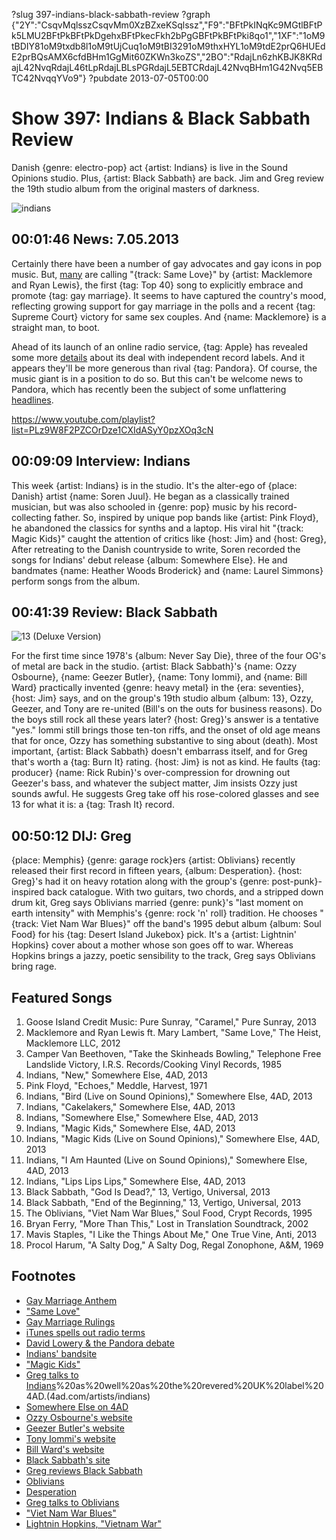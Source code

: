 ?slug 397-indians-black-sabbath-review
?graph {"2Y":"CsqvMqlsszCsqvMm0XzBZxeKSqlssz","F9":"BFtPkINqKc9MGtlBFtPk5LMU2BFtPkBFtPkDgehxBFtPkecFkh2bPgGBFtPkBFtPki8qo1","1XF":"1oM9tBDIY81oM9txdb8l1oM9tUjCuq1oM9tBI3291oM9thxHYL1oM9tdE2prQ6HUEdE2prBQsAMX6cfdBHm1GgMit60ZKWn3koZS","2BO":"RdajLn6zhKBJK8KRdajL42NvqRdajL46tLpRdajLBLsPGRdajL5EBTCRdajL42NvqBHm1G42Nvq5EBTC42NvqqYVo9"}
?pubdate 2013-07-05T00:00

# Show 397: Indians & Black Sabbath Review
Danish {genre: electro-pop} act {artist: Indians} is live in the Sound Opinions studio. Plus, {artist: Black Sabbath} are back. Jim and Greg review the 19th studio album from the original masters of darkness.

![indians](http://static.soundopinions.org/images/2013/indians.jpg)

## 00:01:46 News: 7.05.2013
Certainly there have been a number of gay advocates and gay icons in pop music. But, [many](http://www.nytimes.com/2013/07/01/arts/music/stars-align-for-a-gay-marriage-anthem.html?_r=0) are calling "{track: Same Love}" by {artist: Macklemore and Ryan Lewis}, the first {tag: Top 40} song to explicitly embrace and promote {tag: gay marriage}. It seems to have captured the country's mood, reflecting growing support for gay marriage in the polls and a recent {tag: Supreme Court} victory for same sex couples. And {name: Macklemore} is a straight man, to boot.

Ahead of its launch of an online radio service, {tag: Apple} has revealed some more [details](http://blogs.wsj.com/digits/2013/06/26/apple-spells-out-itunes-radio-terms-for-record-labels/) about its deal with independent record labels. And it appears they'll be more generous than rival {tag: Pandora}. Of course, the music giant is in a position to do so. But this can't be welcome news to Pandora, which has recently been the subject of some unflattering [headlines](headlines).

https://www.youtube.com/playlist?list=PLz9W8F2PZCOrDze1CXIdASyY0pzXOq3cN

## 00:09:09 Interview: Indians
This week {artist: Indians} is in the studio. It's the alter-ego of {place: Danish} artist {name: Soren Juul}. He began as a classically trained musician, but was also schooled in {genre: pop} music by his record-collecting father. So, inspired by unique pop bands like {artist: Pink Floyd}, he abandoned the classics for synths and a laptop. His viral hit "{track: Magic Kids}" caught the attention of critics like {host: Jim} and {host: Greg}, After retreating to the Danish countryside to write, Soren recorded the songs for Indians' debut release {album: Somewhere Else}. He and bandmates {name: Heather Woods Broderick} and {name: Laurel Simmons} perform songs from the album.

## 00:41:39 Review: Black Sabbath
![13 (Deluxe Version)](http://is5.mzstatic.com/image/thumb/Music/v4/67/29/9d/67299dff-71d4-a847-b803-5c8bcf252d49/source/600x600bb.jpg "165907/633814827")

For the first time since 1978's {album: Never Say Die}, three of the four OG's of metal are back in the studio. {artist: Black Sabbath}'s {name: Ozzy Osbourne}, {name: Geezer Butler}, {name: Tony Iommi}, and {name: Bill Ward} practically invented {genre: heavy metal} in the {era: seventies}, {host: Jim} says, and on the group's 19th studio album {album: 13}, Ozzy, Geezer, and Tony are re-united (Bill's on the outs for business reasons). Do the boys still rock all these years later? {host: Greg}'s answer is a tentative "yes." Iommi still brings those ten-ton riffs, and the onset of old age means that for once, Ozzy has something substantive to sing about (death). Most important, {artist: Black Sabbath} doesn't embarrass itself, and for Greg that's worth a {tag: Burn It} rating. {host: Jim} is not as kind. He faults {tag: producer} {name: Rick Rubin}'s over-compression for drowning out Geezer's bass, and whatever the subject matter, Jim insists Ozzy just sounds awful. He suggests Greg take off his rose-colored glasses and see 13 for what it is: a {tag: Trash It} record.

## 00:50:12 DIJ: Greg
{place: Memphis} {genre: garage rock}ers {artist: Oblivians} recently released their first record in fifteen years, {album: Desperation}. {host: Greg}'s had it on heavy rotation along with the group's {genre: post-punk}-inspired back catalogue. With two guitars, two chords, and a stripped down drum kit, Greg says Oblivians married {genre: punk}'s "last moment on earth intensity" with Memphis's {genre: rock 'n' roll} tradition. He chooses "{track: Viet Nam War Blues}" off the band's 1995 debut album {album: Soul Food} for his {tag: Desert Island Jukebox} pick. It's a {artist: Lightnin' Hopkins} cover about a mother whose son goes off to war. Whereas Hopkins brings a jazzy, poetic sensibility to the track, Greg says Oblivians bring rage.

## Featured Songs
1. Goose Island Credit Music: Pure Sunray, "Caramel," Pure Sunray, 2013
2. Macklemore and Ryan Lewis ft. Mary Lambert, "Same Love," The Heist, Macklemore LLC, 2012
3. Camper Van Beethoven, "Take the Skinheads Bowling," Telephone Free Landslide Victory, I.R.S. Records/Cooking Vinyl Records, 1985
4. Indians, "New," Somewhere Else, 4AD, 2013
5. Pink Floyd, "Echoes," Meddle, Harvest, 1971
6. Indians, "Bird (Live on Sound Opinions)," Somewhere Else, 4AD, 2013
7. Indians, "Cakelakers," Somewhere Else, 4AD, 2013
8. Indians, "Somewhere Else," Somewhere Else, 4AD, 2013
9. Indians, "Magic Kids," Somewhere Else, 4AD, 2013
10. Indians, "Magic Kids (Live on Sound Opinions)," Somewhere Else, 4AD, 2013
11. Indians, "I Am Haunted (Live on Sound Opinions)," Somewhere Else, 4AD, 2013
12. Indians, "Lips Lips Lips," Somewhere Else, 4AD, 2013
13. Black Sabbath, "God Is Dead?," 13, Vertigo, Universal, 2013
14. Black Sabbath, "End of the Beginning," 13, Vertigo, Universal, 2013
15. The Oblivians, "Viet Nam War Blues," Soul Food, Crypt Records, 1995
16. Bryan Ferry, "More Than This," Lost in Translation Soundtrack, 2002
17. Mavis Staples, "I Like the Things About Me," One True Vine, Anti, 2013
18. Procol Harum, "A Salty Dog," A Salty Dog, Regal Zonophone, A&M, 1969

## Footnotes
- [Gay Marriage Anthem](http://www.nytimes.com/2013/07/01/arts/music/stars-align-for-a-gay-marriage-anthem.html?_r=0)
- ["Same Love"](http://www.youtube.com/watch?v=hlVBg7_08n0)
- [Gay Marriage Rulings](http://www.npr.org/2013/06/26/195956196/supreme-court-extends-gay-marriage-rights-with-two-rulings)
- [iTunes spells out radio terms](http://blogs.wsj.com/digits/2013/06/26/apple-spells-out-itunes-radio-terms-for-record-labels/)
- [David Lowery & the Pandora debate](http://www.spin.com/articles/pandora-david-lowery-cracker-low-royalties-debate-streaming/)
- [Indians' bandsite](http://www.heyiamindians.com/)
- ["Magic Kids"](http://www.youtube.com/watch?v=aaaC2TKsXi8)
- [Greg talks to Indians](http://articles.chicagotribune.com/2013-03-01/entertainment/chi-indians-interview-20130227_1_synthesizer-folk-band-musical-ability)%20as%20well%20as%20the%20revered%20UK%20label%204AD.(4ad.com/artists/indians)
- [Somewhere Else  on 4AD](http://www.4ad.com/releases/21710)
- [Ozzy Osbourne's website](http://www.ozzy.com/us/home)
- [Geezer Butler's website](http://www.geezerbutler.com/)
- [Tony Iommi's website](http://www.iommi.com/)
- [Bill Ward's website](http://www.billward.com/)
- [Black Sabbath's site](http://www.blacksabbath.com/)
- [Greg reviews Black Sabbath](http://articles.chicagotribune.com/2013-06-09/entertainment/chi-black-sabbath-album-review-20130609_1_black-sabbath-tony-iommi-ozzy-osbourne)
- [Oblivians](https://www.facebook.com/theoblivians)
- [Desperation](http://www.midheaven.com/item/desperation-by-oblivians-cd)
- [Greg talks to Oblivians](http://articles.chicagotribune.com/2013-07-03/entertainment/chi-oblivians-interview-20130703_1_band-members-memphis-punk-and-hardcore)
- ["Viet Nam War Blues"](http://www.youtube.com/watch?v=-89Kii9cHKU)
- [Lightnin Hopkins, "Vietnam War"](http://www.youtube.com/watch?v=6ySfSqpSeHk)

